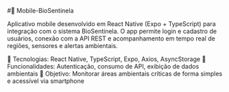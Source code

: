#📱 Mobile-BioSentinela

Aplicativo mobile desenvolvido em React Native (Expo + TypeScript) para integração com o sistema BioSentinela.
O app permite login e cadastro de usuários, conexão com a API REST e acompanhamento em tempo real de regiões, sensores e alertas ambientais.

🔹 Tecnologias: React Native, TypeScript, Expo, Axios, AsyncStorage
🔹 Funcionalidades: Autenticação, consumo de API, exibição de dados ambientais
🔹 Objetivo: Monitorar áreas ambientais críticas de forma simples e acessível via smartphone

